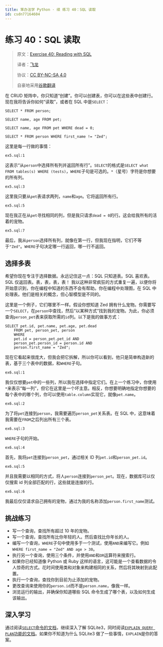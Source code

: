 ```yaml
---
title: 笨办法学 Python · 续 练习 40：SQL 读取
id: csdn77164604
---
```


# 练习 40：SQL 读取

> 原文：[Exercise 40: Reading with SQL](https://learncodethehardway.org/more-python-book/ex40.html)
> 
> 译者：[飞龙](https://github.com/wizardforcel)
> 
> 协议：[CC BY-NC-SA 4.0](http://creativecommons.org/licenses/by-nc-sa/4.0/)
> 
> 自豪地采用[谷歌翻译](https://translate.google.cn/)

在 CRUD 矩阵中，你只知道“创建”。你可以创建表，你可以在这些表中创建行。现在我将告诉你如何“读取”，或者在 SQL 中是`SELECT`：

```
SELECT * FROM person;

SELECT name, age FROM pet;

SELECT name, age FROM pet WHERE dead = 0;

SELECT * FROM person WHERE first_name != "Zed";
```

这里是每一行做的事情：

`ex5.sql:1`

这表示“从`person`中选择所有列并返回所有行”。`SELECT`的格式是`SELECT what FROM tables(s) WHERE (tests)`，`WHERE`子句是可选的。`*`（星号）字符是你想要的所有列。

`ex5.sql:3`

这里我只要从`pet`表请求两列，`name`和`age`。它将返回所有行。

`ex5.sql:5`

现在我正在从`pet`寻找相同的列，但是我只请求`dead = 0`的行。这会给我所有的活着的宠物。

`ex5.sql:7`

最后，我从`person`选择所有列，就像在第一行，但我现在指明，它们不等于`"Zed"`。`WHERE`子句决定哪一行返回，哪一行不返回。

## 选择多表

希望你现在专注于选择数据。永远记住这一点：SQL 只知道表。SQL 喜欢表。SQL 仅返回表。表，表，表，表！ 我以这种非常疯狂的方式重复一遍，以便你将开始意识到，你在编程中知道的东西不会有帮助。你在编程中处理图，在 SQL 中处理表。他们是相关的概念，但心智模型是不同的。

这里是一个例子，它们哪里不一样。假设你想知道 Zed 拥有什么宠物。你需要写一个`SELECT`，在`person`中查找，然后“以某种方式”找到我的宠物。为此，你必须查询`person_pet`表来获取所需的`id`列。以下是我的做事方式：

```
SELECT pet.id, pet.name, pet.age, pet.dead
    FROM pet, person_pet, person
    WHERE
    pet.id = person_pet.pet_id AND
    person_pet.person_id = person.id AND
    person.first_name = "Zed";
```

现在它看起来很庞大，但我会把它拆解，所以你可以看到，他只是简单构造新的表，基于三个表中的数据，和`WHERE`子句。

`ex6.sql:1`

我仅仅想要`pet`中的一些列，所以我在选择中指定它们。在上一个练习中，你使用`*`来表示“每一列”，但它在这里是一个坏主意。相反，你想要明确地指定你想要的每个表中的哪个列，你可以使用`table.column`实现它，就像`pet.name`。

`ex6.sql:2`

为了将`pet`连接到`person`，我需要遍历`person_pet`关系表。在 SQL 中，这意味着我需要在`FROM`之后列出所有三个表。

`ex6.sql:3`

`WHERE`子句的开始。

`ex6.sql:4`

首先，我将`pet`连接到`person_pet`，通过相关 ID 列`pet.id`和`person_pet.id`。

`ex6.sql:5`

并且我需要以相同的方式，将人`person`连接到`person_pet`。现在，数据库可以仅仅搜索 id 列全部匹配的行，这些就是连接的行。

`ex6.sql:6`

我最后仅仅请求自己拥有的宠物，通过为我的名称添加`person.first_name`测试。

## 挑战练习

*   写一个查询，查找所有超过 10 年的宠物。
*   写一个查询，查找所有比你年轻的人。然后查找比你年长的人。
*   编写一个查询，`WHERE`子句中使用多于一个测试，使用`AND`来编写它。例如`WHERE first_name = "Zed" AND age > 30`。
*   执行另一个查询，使用三个条件，并使用`AND`和`OR`运算符来搜索行。
*   如果你已经知道像 Python 或 Ruby 这样的语言，这可能是一个查看数据的令人惊奇的方式。花时间使用类和对象来构建相同的关系，然后将其映射到此配置。
*   执行一个查询，查找你到目前为止添加的宠物。
*   更改查询来使用你的`person.id`而不是`person.name`，像我一样。
*   浏览运行的输出，并确保你知道哪些 SQL 命令生成了哪个表，以及如何生成该输出。

## 深入学习

通过阅读[`SELECT`命令的文档](https://sqlite.org/lang_select.html)，继续深入了解 SQLite3，同时阅读[`EXPLAIN QUERY PLAN`功能的文档](https://sqlite.org/eqp.html)。如果你不知道为什么 SQLite3 做了一些事情，`EXPLAIN`是你的答案。